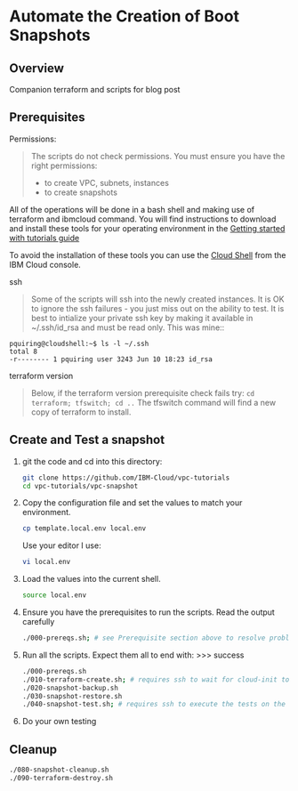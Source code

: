 # Automate the Creation of Boot Snapshots

## Overview

Companion terraform and scripts for blog post


## Prerequisites

Permissions:
> The scripts do not check permissions. You must ensure you have the right permissions:
> - to create VPC, subnets, instances
> - to create snapshots

All of the operations will be done in a bash shell and making use of terraform and ibmcloud command. You will find instructions to download and install these tools for your operating environment in the [Getting started with tutorials guide](https://cloud.ibm.com/docs/solution-tutorials?topic=solution-tutorials-tutorials)

To avoid the installation of these tools you can use the [Cloud Shell](https://cloud.ibm.com/shell) from the IBM Cloud console. 

ssh
> Some of the scripts will ssh into the newly created instances. It is OK to ignore the ssh failures - you just miss out on the ability to test.  It is best to intialize your private ssh key by making it available in ~/.ssh/id_rsa and must be read only.  This was mine::

```
pquiring@cloudshell:~$ ls -l ~/.ssh
total 8
-r-------- 1 pquiring user 3243 Jun 10 18:23 id_rsa
```

terraform version

> Below, if the terraform version prerequisite check fails try: `cd terraform; tfswitch; cd ..`
> The tfswitch command will find a new copy of terraform to install.


## Create and Test a snapshot
1. git the code and cd into this directory:

   ```sh
   git clone https://github.com/IBM-Cloud/vpc-tutorials
   cd vpc-tutorials/vpc-snapshot
   ```

1. Copy the configuration file and set the values to match your environment.

   ```sh
   cp template.local.env local.env
   ```
   Use your editor I use:
   ```sh
   vi local.env
   ```

1. Load the values into the current shell.

   ```sh
   source local.env
   ```

1. Ensure you have the prerequisites to run the scripts.  Read the output carefully

   ```sh
   ./000-prereqs.sh; # see Prerequisite section above to resolve problems
   ```
1. Run all the scripts.  Expect them all to end with: >>> success
   ```sh
   ./000-prereqs.sh
   ./010-terraform-create.sh; # requires ssh to wait for cloud-init to finish, otherwise wait for a while
   ./020-snapshot-backup.sh
   ./030-snapshot-restore.sh
   ./040-snapshot-test.sh; # requires ssh to execute the tests on the restored instance
   ```
2. Do your own testing

## Cleanup

   ```sh
   ./080-snapshot-cleanup.sh
   ./090-terraform-destroy.sh
   ```
